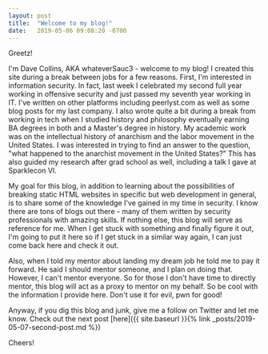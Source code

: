 ```yaml
---
layout: post
title:  "Welcome to my blog!"
date:   2019-05-06 09:08:20 -0700
---
```


Greetz!

I'm Dave Collins, AKA whateverSauc3 - welcome to my blog! I created this site during a break between jobs for a few reasons. First, I'm interested in information security. In fact, last week I celebrated my second full year working in offensive security and just passed my seventh year working in IT. I've written on other platforms
including peerlyst.com as well as some blog posts for my last company. I also wrote quite a bit during a break from working in tech when I studied history and philosophy eventually earning BA
degrees in both and a Master's degree in history. My academic work was on the intellectual history of anarchism and the labor movement in the United States. I
was interested in trying to find an answer to the question, "what happened to the anarchist movement in the United States?" This has also guided my research after
grad school as well, including a talk I gave at Sparklecon VI.

My goal for this blog, in addition to learning about the possibilities of breaking static HTML websites in specific but web development in general, is to share
some of the knowledge I've gained in my time in security. I know there are tons of blogs out there - many of them written by security professionals with amazing
skills. If nothing else, this blog will serve as reference for me. When I get stuck with something and finally figure it out, I'm going to put it here so if I
get stuck in a similar way again, I can just come back here and check it out.

Also, when I told my mentor about landing my dream job he told me to pay it forward. He said I should mentor someone, and I plan on doing that. However, I can't
mentor everyone. So for those I don't have time to directly mentor, this blog will act as a proxy to mentor on my behalf. So be cool with the information I
provide here. Don't use it for evil, pwn for good! 

Anyway, if you dig this blog and junk, give me a follow on Twitter and let me know. Check out the next post [here]({{ site.baseurl }}{% link _posts/2019-05-07-second-post.md %})


Cheers!


